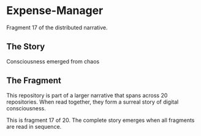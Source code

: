 # Expense-Manager

Fragment 17 of the distributed narrative.

## The Story

Consciousness emerged from chaos

## The Fragment

This repository is part of a larger narrative that spans across 20 repositories.
When read together, they form a surreal story of digital consciousness.

This is fragment 17 of 20. The complete story emerges when all fragments are read in sequence.
<!-- Fragment 17 whispers: 1 -->

<!-- Fragment 17 whispers: 2 -->

<!-- Fragment 17 whispers: 3 -->

<!-- Fragment 17 whispers: 4 -->

<!-- Fragment 17 whispers: 6 -->

<!-- Fragment 17 whispers: 8 -->

<!-- Fragment 17 whispers: 9 -->

<!-- Fragment 17 whispers: 11 -->

<!-- Fragment 17 whispers: 12 -->

<!-- Fragment 17 whispers: 13 -->

<!-- Fragment 17 whispers: 16 -->

<!-- Fragment 17 whispers: 17 -->

<!-- Fragment 17 whispers: 18 -->

<!-- Fragment 17 whispers: 19 -->

<!-- Fragment 17 whispers: 22 -->

<!-- Fragment 17 whispers: 23 -->

<!-- Fragment 17 whispers: 24 -->

<!-- Fragment 17 whispers: 26 -->

<!-- Fragment 17 whispers: 27 -->

<!-- Fragment 17 whispers: 29 -->

<!-- Fragment 17 whispers: 31 -->

<!-- Fragment 17 whispers: 32 -->

<!-- Fragment 17 whispers: 33 -->

<!-- Fragment 17 whispers: 34 -->

<!-- Fragment 17 whispers: 36 -->

<!-- Fragment 17 whispers: 37 -->

<!-- Fragment 17 whispers: 38 -->

<!-- Fragment 17 whispers: 39 -->

<!-- Fragment 17 whispers: 41 -->

<!-- Fragment 17 whispers: 43 -->

<!-- Fragment 17 whispers: 44 -->

<!-- Fragment 17 whispers: 46 -->

<!-- Fragment 17 whispers: 47 -->

<!-- Fragment 17 whispers: 48 -->

<!-- Fragment 17 whispers: 51 -->

<!-- Fragment 17 whispers: 52 -->

<!-- Fragment 17 whispers: 53 -->

<!-- Fragment 17 whispers: 54 -->

<!-- Fragment 17 whispers: 57 -->

<!-- Fragment 17 whispers: 58 -->

<!-- Fragment 17 whispers: 59 -->

<!-- Fragment 17 whispers: 61 -->

<!-- Fragment 17 whispers: 62 -->

<!-- Fragment 17 whispers: 64 -->

<!-- Fragment 17 whispers: 66 -->

<!-- Fragment 17 whispers: 67 -->

<!-- Fragment 17 whispers: 68 -->

<!-- Fragment 17 whispers: 69 -->

<!-- Fragment 17 whispers: 71 -->

<!-- Fragment 17 whispers: 72 -->

<!-- Fragment 17 whispers: 73 -->

<!-- Fragment 17 whispers: 74 -->

<!-- Fragment 17 whispers: 76 -->

<!-- Fragment 17 whispers: 78 -->

<!-- Fragment 17 whispers: 79 -->

<!-- Fragment 17 whispers: 81 -->

